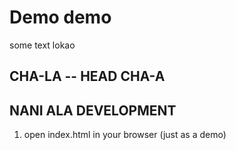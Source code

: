 # Demo demo

some text lokao

## CHA-LA -- HEAD CHA-A

## NANI ALA DEVELOPMENT

1. open index.html in your browser (just as a demo)
